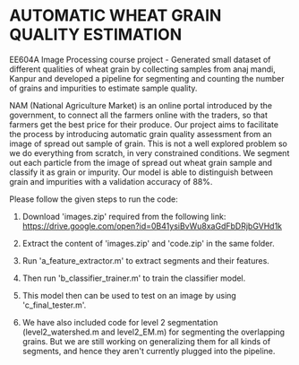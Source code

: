 # AUTOMATIC WHEAT GRAIN QUALITY ESTIMATION
EE604A Image Processing course project - Generated small dataset of different qualities of wheat grain by collecting samples from anaj mandi, Kanpur and developed a pipeline for segmenting and counting the number of grains and impurities to estimate sample quality.

NAM (National Agriculture Market) is an online portal introduced by the government, to connect all the farmers online
with the traders, so that farmers get the best price for their
produce. Our project aims to facilitate the process by introducing automatic grain quality assessment from an image of
spread out sample of grain. This is not a well explored problem so we do everything from scratch, in very constrained
conditions. We segment out each particle from the image of
spread out wheat grain sample and classify it as grain or impurity. Our model is able to distinguish between grain and
impurities with a validation accuracy of 88%.


Please follow the given steps to run the code:

1) Download 'images.zip' required from the following link: https://drive.google.com/open?id=0B41ysiBvWu8xaGdFbDRjbGVHd1k

2) Extract the content of 'images.zip' and 'code.zip' in the same folder.

3) Run 'a_feature_extractor.m' to extract segments and their features.

4) Then run 'b_classifier_trainer.m' to train the classifier model.

5) This model then can be used to test on an image by using 'c_final_tester.m'.

6) We have also included code for level 2 segmentation (level2_watershed.m and level2_EM.m) for segmenting the overlapping grains. But we are still working on generalizing them for all kinds of segments, and hence they aren't currently plugged into the pipeline. 
